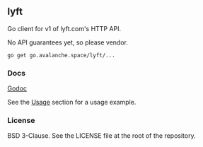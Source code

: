 ## lyft

Go client for v1 of lyft.com's HTTP API. 

No API guarantees yet, so please vendor.

`go get go.avalanche.space/lyft/...`

### Docs

[Godoc](https://godoc.org/go.avalanche.space/lyft)

See the [Usage](https://godoc.org/go.avalanche.space/lyft#hdr-Usage) section 
for a usage example.

### License

BSD 3-Clause. See the LICENSE file at the root of the repository.
